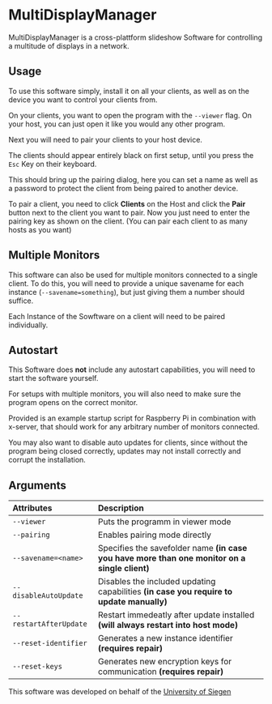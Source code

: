 # MultiDisplayManager

MultiDisplayManager is a cross-plattform slideshow Software for controlling a multitude of displays in a network.

## Usage
To use this software simply, install it on all your clients, as well as on the device you want to control your clients from.

On your clients, you want to open the program with the `--viewer` flag. 
On your host, you can just open it like you would any other program.

Next you will need to pair your clients to your host device.


The clients should appear entirely black on first setup, until you press the `Esc` Key on their keyboard.

This should bring up the pairing dialog, here you can set a name as well as a password to protect the client from being paired to another device.

To pair a client, you need to click **Clients** on the Host and click the **Pair** button next to the client you want to pair.
Now you just need to enter the pairing key as shown on the client. 
(You can pair each client to as many hosts as you want)

## Multiple Monitors

This software can also be used for multiple monitors connected to a single client.
To do this, you will need to provide a unique savename for each instance (`--savename=something`), but just giving them a number should suffice.

Each Instance of the Sowftware on a client will need to be paired individually.

## Autostart ##
This Software does **not** include any autostart capabilities, you will need to start the software yourself.

For setups with multiple monitors, you will also need to make sure the program opens on the correct monitor.

Provided is an example startup script for Raspberry Pi in combination with x-server, that should work for any arbitrary number of monitors connected.

You may also want to disable auto updates for clients, since without the program being closed correctly, updates may not install correctly and corrupt the installation.

## Arguments

| Attributes             | Description                                                                                   |
| :--------------------- | :-------------------------------------------------------------------------------------------- |
| `--viewer`             | Puts the programm in viewer mode                                                              |
| `--pairing           ` | Enables pairing mode directly                                                                 |
| `--savename=<name>`    | Specifies the savefolder name **(in case you have more than one monitor on a single client)** |
| `--disableAutoUpdate ` | Disables the included updating capabilities **(in case you require to update manually)**      |
| `--restartAfterUpdate` | Restart immedeatly after update installed **(will always restart into host mode)**            |
| `--reset-identifier  ` | Generates a new instance identifier **(requires repair)**                                     |
| `--reset-keys        ` | Generates new encryption keys for communication **(requires repair)**                         |


This software was developed on behalf of the [University of Siegen](https://www.uni-siegen.de/)